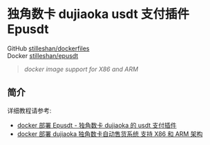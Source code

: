 # 独角数卡 dujiaoka usdt 支付插件 Epusdt
GitHub [stilleshan/dockerfiles](https://github.com/stilleshan/dockerfiles)  
Docker [stilleshan/epusdt](https://hub.docker.com/r/stilleshan/epusdt)
> *docker image support for X86 and ARM*


## 简介
详细教程请参考:
- [docker 部署 Epusdt - 独角数卡 dujiaoka 的 usdt 支付插件](https://www.ioiox.com/archives/167.html)
- [docker 部署 dujiaoka 独角数卡自动售货系统 支持 X86 和 ARM 架构](https://www.ioiox.com/archives/159.html)
